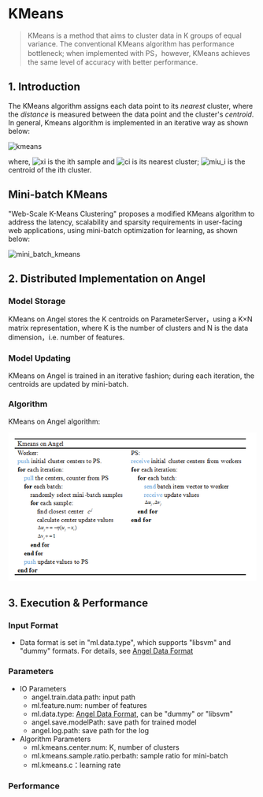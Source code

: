 # KMeans

> KMeans is a method that aims to cluster data in K groups of equal variance. The conventional KMeans algorithm has performance bottleneck; when implemented with PS，however, KMeans achieves the same level of accuracy with better performance.

## 1. Introduction 

The KMeans algorithm assigns each data point to its *nearest* cluster, where the *distance* is measured between the data point and the cluster's *centroid*. In general, Kmeans algorithm is implemented in an iterative way as shown below:  

![kmeans](../img/kmeans.png)   

where, ![xi](../img/xi.png) is the ith sample and ![ci](../img/ci.png) is its nearest cluster; ![miu_i](../img/miu_i.png) is the centroid of the ith cluster. 


## Mini-batch KMeans
"Web-Scale K-Means Clustering" proposes a modified KMeans algorithm to address the latency, scalability and sparsity requirements in user-facing web applications, using mini-batch optimization for learning, as shown below:

![mini_batch_kmeans](../img/mini_batch_kmeans.png)


## 2. Distributed Implementation on Angel

### Model Storage
KMeans on Angel stores the K centroids on ParameterServer，using a K×N matrix representation, where K is the number of clusters and N is the data dimension，i.e. number of features. 

### Model Updating
KMeans on Angel is trained in an iterative fashion; during each iteration, the centroids are updated by mini-batch. 

### Algorithm
KMeans on Angel algorithm:
 
![KMeans_on_Angel](../img/KMeans_on_Angel.png)  


## 3. Execution & Performance

### Input Format

* Data format is set in "ml.data.type", which supports "libsvm" and "dummy" formats. For details, see [Angel Data Format](data_format_en.md)

### Parameters
* IO Parameters
  * angel.train.data.path: input path
  * ml.feature.num: number of features
  * ml.data.type: [Angel Data Format](data_format_en.md), can be "dummy" or "libsvm"
  * angel.save.modelPath: save path for trained model
  * angel.log.path: save path for the log
* Algorithm Parameters
  * ml.kmeans.center.num: K, number of clusters
  * ml.kmeans.sample.ratio.perbath: sample ratio for mini-batch
  * ml.kmeans.c：learning rate

### Performance
